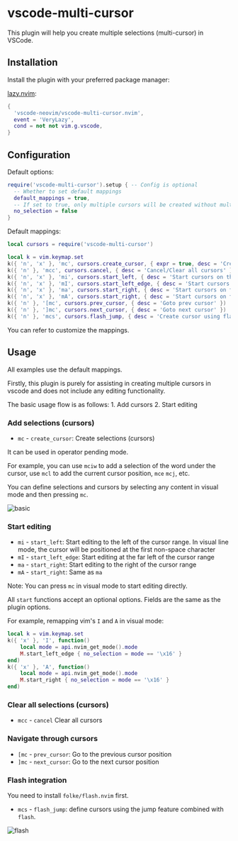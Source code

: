 # vscode-multi-cursor

This plugin will help you create multiple selections (multi-cursor) in VSCode.

## Installation

Install the plugin with your preferred package manager:

[lazy.nvim](https://github.com/folke/lazy.nvim):

```lua
{
  'vscode-neovim/vscode-multi-cursor.nvim',
  event = 'VeryLazy',
  cond = not not vim.g.vscode,
}
```

## Configuration

Default options:

```lua
require('vscode-multi-cursor').setup { -- Config is optional
  -- Whether to set default mappings
  default_mappings = true,
  -- If set to true, only multiple cursors will be created without multiple selections
  no_selection = false
}
```

Default mappings:

```lua
local cursors = require('vscode-multi-cursor')

local k = vim.keymap.set
k({ 'n', 'x' }, 'mc', cursors.create_cursor, { expr = true, desc = 'Create cursor' })
k({ 'n' }, 'mcc', cursors.cancel, { desc = 'Cancel/Clear all cursors' })
k({ 'n', 'x' }, 'mi', cursors.start_left, { desc = 'Start cursors on the left' })
k({ 'n', 'x' }, 'mI', cursors.start_left_edge, { desc = 'Start cursors on the left edge' })
k({ 'n', 'x' }, 'ma', cursors.start_right, { desc = 'Start cursors on the right' })
k({ 'n', 'x' }, 'mA', cursors.start_right, { desc = 'Start cursors on the right' })
k({ 'n' }, '[mc', cursors.prev_cursor, { desc = 'Goto prev cursor' })
k({ 'n' }, ']mc', cursors.next_cursor, { desc = 'Goto next cursor' })
k({ 'n' }, 'mcs', cursors.flash_jump, { desc = 'Create cursor using flash' })
```

You can refer to customize the mappings.

## Usage

All examples use the default mappings.

Firstly, this plugin is purely for assisting in creating multiple cursors in vscode and does not include any editing functionality.

The basic usage flow is as follows: 1. Add cursors 2. Start editing

### Add selections (cursors)

- `mc` - `create_cursor`: Create selections (cursors)

It can be used in operator pending mode.

For example, you can use `mciw` to add a selection of the word under the cursor, use `mcl` to add the current cursor position, `mce` `mcj`, etc.

You can define selections and cursors by selecting any content in visual mode and then pressing `mc`.

![basic](https://github.com/vscode-neovim/vscode-multi-cursor.nvim/assets/47070852/7ed98334-ccfb-4d35-bbf0-1f631c01255a)

### Start editing

- `mi` - `start_left`: Start editing to the left of the cursor range. In visual line mode, the cursor will be positioned at the first non-space character
- `mI` - `start_left_edge`: Start editing at the far left of the cursor range
- `ma` - `start_right`: Start editing to the right of the cursor range
- `mA` - `start_right`: Same as `ma`

Note: You can press `mc` in visual mode to start editing directly.

All `start` functions accept an optional options. Fields are the same as the plugin options.

For example, remapping vim's `I` and `A` in visual mode:

```lua
local k = vim.keymap.set
k({ 'x' }, 'I', function()
    local mode = api.nvim_get_mode().mode
    M.start_left_edge { no_selection = mode == '\x16' }
end)
k({ 'x' }, 'A', function()
    local mode = api.nvim_get_mode().mode
    M.start_right { no_selection = mode == '\x16' }
end)
```

### Clear all selections (cursors)

- `mcc` - `cancel` Clear all cursors

### Navigate through cursors

- `[mc` - `prev_cursor`: Go to the previous cursor position
- `]mc` - `next_cursor`: Go to the next cursor position

### Flash integration

You need to install `folke/flash.nvim` first.

- `mcs` - `flash_jump`: define cursors using the jump feature combined with `flash`.

![flash](https://github.com/vscode-neovim/vscode-multi-cursor.nvim/assets/47070852/1a1dc777-e394-4a50-882b-703b3cfc892d)
